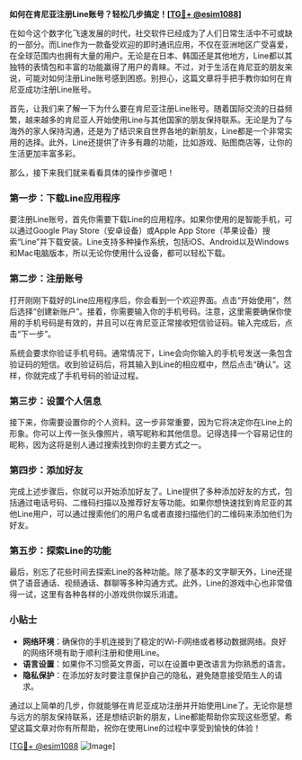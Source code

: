 **如何在肯尼亚注册Line账号？轻松几步搞定！[[TG💪+ @esim1088](https://t.me/s/esim1088)]**

在如今这个数字化飞速发展的时代，社交软件已经成为了人们日常生活中不可或缺的一部分。而Line作为一款备受欢迎的即时通讯应用，不仅在亚洲地区广受喜爱，在全球范围内也拥有大量的用户。无论是在日本、韩国还是其他地方，Line都以其独特的表情包和丰富的功能赢得了用户的青睐。不过，对于生活在肯尼亚的朋友来说，可能对如何注册Line账号感到困惑。别担心，这篇文章将手把手教你如何在肯尼亚成功注册Line账号。

首先，让我们来了解一下为什么要在肯尼亚注册Line账号。随着国际交流的日益频繁，越来越多的肯尼亚人开始使用Line与其他国家的朋友保持联系。无论是为了与海外的家人保持沟通，还是为了结识来自世界各地的新朋友，Line都是一个非常实用的选择。此外，Line还提供了许多有趣的功能，比如游戏、贴图商店等，让你的生活更加丰富多彩。

那么，接下来我们就来看看具体的操作步骤吧！

### 第一步：下载Line应用程序

要注册Line账号，首先你需要下载Line的应用程序。如果你使用的是智能手机，可以通过Google Play Store（安卓设备）或Apple App Store（苹果设备）搜索“Line”并下载安装。Line支持多种操作系统，包括iOS、Android以及Windows和Mac电脑版本，所以无论你使用什么设备，都可以轻松下载。

### 第二步：注册账号

打开刚刚下载好的Line应用程序后，你会看到一个欢迎界面。点击“开始使用”，然后选择“创建新账户”。接着，你需要输入你的手机号码。注意，这里需要确保你使用的手机号码是有效的，并且可以在肯尼亚正常接收短信验证码。输入完成后，点击“下一步”。

系统会要求你验证手机号码。通常情况下，Line会向你输入的手机号发送一条包含验证码的短信。收到验证码后，将其输入到Line的相应框中，然后点击“确认”。这样，你就完成了手机号码的验证过程。

### 第三步：设置个人信息

接下来，你需要设置你的个人资料。这一步非常重要，因为它将决定你在Line上的形象。你可以上传一张头像照片，填写昵称和其他信息。记得选择一个容易记住的昵称，因为这将是别人通过搜索找到你的主要方式之一。

### 第四步：添加好友

完成上述步骤后，你就可以开始添加好友了。Line提供了多种添加好友的方式，包括通过电话号码、二维码扫描以及推荐好友等功能。如果你想快速找到肯尼亚的其他Line用户，可以通过搜索他们的用户名或者直接扫描他们的二维码来添加他们为好友。

### 第五步：探索Line的功能

最后，别忘了花些时间去探索Line的各种功能。除了基本的文字聊天外，Line还提供了语音通话、视频通话、群聊等多种沟通方式。此外，Line的游戏中心也非常值得一试，这里有各种各样的小游戏供你娱乐消遣。

### 小贴士

- **网络环境**：确保你的手机连接到了稳定的Wi-Fi网络或者移动数据网络。良好的网络环境有助于顺利注册和使用Line。
- **语言设置**：如果你不习惯英文界面，可以在设置中更改语言为你熟悉的语言。
- **隐私保护**：在添加好友时要注意保护自己的隐私，避免随意接受陌生人的请求。

通过以上简单的几步，你就能够在肯尼亚成功注册并开始使用Line了。无论你是想与远方的朋友保持联系，还是想结识新的朋友，Line都能帮助你实现这些愿望。希望这篇文章对你有所帮助，祝你在使用Line的过程中享受到愉快的体验！

[[TG💪+ @esim1088](https://t.me/s/esim1088) ![Image](https://i.postimg.cc/4NQfJmqS/Snipaste-2025-05-13-00-14-12.png)]